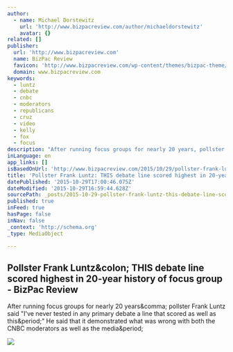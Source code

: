 ```yaml
---
author:
  - name: Michael Dorstewitz
    url: 'http://www.bizpacreview.com/author/michaeldorstewitz'
    avatar: {}
related: []
publisher:
  url: 'http://www.bizpacreview.com'
  name: BizPac Review
  favicon: 'http://www.bizpacreview.com/wp-content/themes/bizpac-theme/images/bpr-favicon.png'
  domain: www.bizpacreview.com
keywords:
  - luntz
  - debate
  - cnbc
  - moderators
  - republicans
  - cruz
  - video
  - kelly
  - fox
  - focus
description: "After running focus groups for nearly 20 years, pollster Frank Luntz said \"I've never tested in any primary debate a line that scored as well as this.\" He said that it demonstrated what was wrong with both the CNBC moderators as well as the media."
inLanguage: en
app_links: []
isBasedOnUrl: 'http://www.bizpacreview.com/2015/10/29/pollster-frank-luntz-this-debate-line-scored-highest-in-20-year-history-of-focus-group-268953'
title: 'Pollster Frank Luntz: THIS debate line scored highest in 20-year history of focus group - BizPac Review'
datePublished: '2015-10-29T17:00:46.075Z'
dateModified: '2015-10-29T16:59:44.628Z'
sourcePath: _posts/2015-10-29-pollster-frank-luntz-this-debate-line-scored-highest-in-20-.md
published: true
inFeed: true
hasPage: false
inNav: false
_context: 'http://schema.org'
_type: MediaObject

---
```

<article style=""><h1>Pollster Frank Luntz&amp;colon; THIS debate line scored highest in 20-year history of focus group - BizPac Review</h1><p>After running focus groups for nearly 20 years&amp;comma; pollster Frank Luntz said "I've never tested in any primary debate a line that scored as well as this&amp;period;" He said that it demonstrated what was wrong with both the CNBC moderators as well as the media&amp;period;</p><img src="http://www.bizpacreview.com/wp-content/uploads/2015/10/frank-luntz-feat.jpg" /></article>